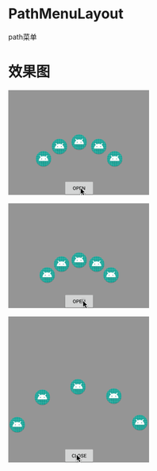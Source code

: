 # PathMenuLayout
path菜单
# 效果图
![image](https://github.com/dalong982242260/PathMenuLayout/blob/master/gif/menu.gif?raw=true)

![image](https://github.com/dalong982242260/PathMenuLayout/blob/master/gif/menu1.gif?raw=true)

![image](https://github.com/dalong982242260/PathMenuLayout/blob/master/gif/menu2.gif?raw=true)
